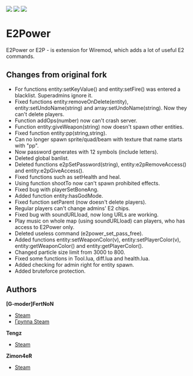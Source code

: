 [![](https://img.shields.io/github/issues-raw/VelaEurope/e2power.svg)]()
[![](https://img.shields.io/github/release/VelaEurope/e2power.svg)]()
[![](https://img.shields.io/github/license/VelaEurope/e2power.svg)]()

# E2Power
E2Power or E2P - is extension for Wiremod, which adds a lot of useful E2 commands.

## Changes from original fork

+ For functions entity:setKeyValue() and entity:setFire() was entered a blacklist. Superadmins ignore it.
+ Fixed functions entity:removeOnDelete(entity), entity:setUndoName(string) and array:setUndoName(string). Now they can't delete players.
+ Function addOps(number) now can't crash server.
+ Function entity:giveWeapon(string) now doesn't spawn other entities.
+ Fixed function entity:pp(string,string).
+ Can no longer spawn sprite/quad/beam with texture that name starts with "pp".
+ Now password generates with 12 symbols (include letters).
+ Deleted global banlist.
+ Deleted functions e2pSetPassword(string), entity:e2pRemoveAccess() and entity:e2pGiveAccess().
+ Fixed functions such as setHealth and heal.
+ Using function shootTo now can't spawn prohibited effects.
+ Fixed bug with playerSetBoneAng.
+ Added function entity:hasGodMode.
+ Fixed function setParent (now doesn't delete players).
+ Regular players can't change admins' E2 chips.
+ Fixed bug with soundURLload, now long URLs are working.
+ Play music on whole map (using soundURLload) can players, who has access to E2Power only.
+ Deleted useless command (e2power_set_pass_free).
+ Added functions entity:setWeaponColor(v), entity:setPlayerColor(v), entity:getWeaponColor() and entity:getPlayerColor().
+ Changed particle size limit from 3000 to 800.
+ Fixed some functions in Tool.lua, diff.lua and health.lua.
+ Added checking for admin right for entity spawn.
+ Added bruteforce protection.

## Authors

**[G-moder]FertNoN**

+ [Steam](https://steamcommunity.com/id/FertNoN)
+ [Группа Steam](https://steamcommunity.com/groups/E2Power)

**Tengz**

+ [Steam](http://steamcommunity.com/id/Tengz/)

**Zimon4eR**
+ [Steam](http://steamcommunity.com/id/Zimon4eR/)

